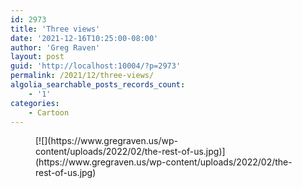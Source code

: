 ```yaml
---
id: 2973
title: 'Three views'
date: '2021-12-16T10:25:00-08:00'
author: 'Greg Raven'
layout: post
guid: 'http://localhost:10004/?p=2973'
permalink: /2021/12/three-views/
algolia_searchable_posts_records_count:
    - '1'
categories:
    - Cartoon
---
```


<figure class="wp-block-image size-full">[![](https://www.gregraven.us/wp-content/uploads/2022/02/the-rest-of-us.jpg)](https://www.gregraven.us/wp-content/uploads/2022/02/the-rest-of-us.jpg)</figure>